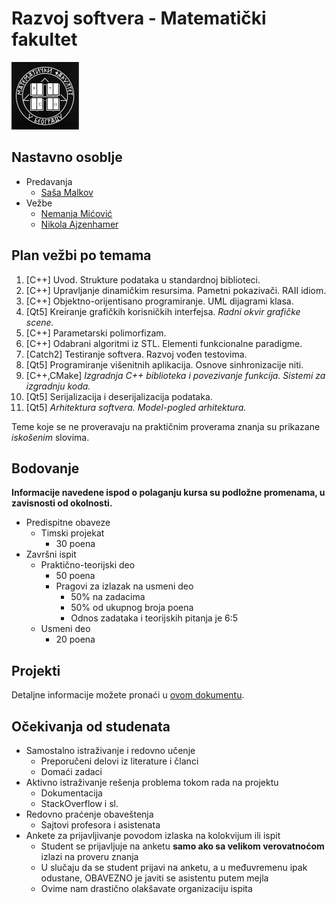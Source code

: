 # Razvoj softvera - Matematički fakultet

<img alt="matf-grb" src="./matf-grb.png">

## Nastavno osoblje
- Predavanja
    - [Saša Malkov](http://poincare.matf.bg.ac.rs/~smalkov/)
- Vežbe
    - [Nemanja Mićović](http://poincare.matf.bg.ac.rs/~nemanja_micovic)
    - [Nikola Ajzenhamer](https://matf.nikolaajzenhamer.rs/)

## Plan vežbi po temama

1. [C++] Uvod. Strukture podataka u standardnoj biblioteci.
1. [C++] Upravljanje dinamičkim resursima. Pametni pokazivači. RAII idiom.
1. [C++] Objektno-orijentisano programiranje. UML dijagrami klasa.
1. [Qt5] Kreiranje grafičkih korisničkih interfejsa. _Radni okvir grafičke scene._
1. [C++] Parametarski polimorfizam.
1. [C++] Odabrani algoritmi iz STL. Elementi funkcionalne paradigme.
1. [Catch2] Testiranje softvera. Razvoj vođen testovima.
1. [Qt5] Programiranje višenitnih aplikacija. Osnove sinhronizacije niti.
1. [C++,CMake] _Izgradnja C++ biblioteka i povezivanje funkcija. Sistemi za izgradnju koda._
1. [Qt5] Serijalizacija i deserijalizacija podataka.
1. [Qt5] _Arhitektura softvera. Model-pogled arhitektura._

Teme koje se ne proveravaju na praktičnim proverama znanja su prikazane _iskošenim_ slovima.

## Bodovanje

**Informacije navedene ispod o polaganju kursa su podložne promenama, u zavisnosti od okolnosti.**

- Predispitne obaveze
    - Timski projekat
        - 30 poena
- Završni ispit
    - Praktično-teorijski deo
        - 50 poena
        - Pragovi za izlazak na usmeni deo
            - 50% na zadacima
            - 50% od ukupnog broja poena
            - Odnos zadataka i teorijskih pitanja je 6:5
    - Usmeni deo
        - 20 poena

## Projekti

Detaljne informacije možete pronaći u [ovom dokumentu](https://docs.google.com/document/d/1q13w99Jr4e6dK2eSsOLzcTrerUJixsjwG_WRRmvg-MA/edit?usp=sharing).

## Očekivanja od studenata

- Samostalno istraživanje i redovno učenje
    - Preporučeni delovi iz literature i članci
    - Domaći zadaci
- Aktivno istraživanje rešenja problema tokom rada na projektu
    - Dokumentacija
    - StackOverflow i sl.
- Redovno praćenje obaveštenja
    - Sajtovi profesora i asistenata
- Ankete za prijavljivanje povodom izlaska na kolokvijum ili ispit
    - Student se prijavljuje na anketu **samo ako sa velikom verovatnoćom** izlazi na proveru znanja
    - U slučaju da se student prijavi na anketu, a u međuvremenu ipak odustane, OBAVEZNO je javiti se asistentu putem mejla
    - Ovime nam drastično olakšavate organizaciju ispita
